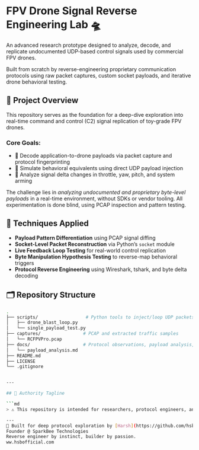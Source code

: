 # FPV Drone Signal Reverse Engineering Lab 🛸

An advanced research prototype designed to analyze, decode, and replicate undocumented UDP-based control signals used by commercial FPV drones.

Built from scratch by reverse-engineering proprietary communication protocols using raw packet captures, custom socket payloads, and iterative drone behavioral testing.

## 🚧 Project Overview

This repository serves as the foundation for a deep-dive exploration into real-time command and control (C2) signal replication of toy-grade FPV drones.

### Core Goals:
- 📡 Decode application-to-drone payloads via packet capture and protocol fingerprinting
- 🔄 Simulate behavioral equivalents using direct UDP payload injection
- 🔬 Analyze signal delta changes in throttle, yaw, pitch, and system arming

The challenge lies in *analyzing undocumented and proprietary byte-level payloads* in a real-time environment, without SDKs or vendor tooling. All experimentation is done blind, using PCAP inspection and pattern testing.

## 🧠 Techniques Applied

- **Payload Pattern Differentiation** using PCAP signal diffing
- **Socket-Level Packet Reconstruction** via Python’s `socket` module
- **Live Feedback Loop Testing** for real-world control replication
- **Byte Manipulation Hypothesis Testing** to reverse-map behavioral triggers
- **Protocol Reverse Engineering** using Wireshark, tshark, and byte delta decoding

## 🗂 Repository Structure

```bash
.
├── scripts/                  # Python tools to inject/loop UDP packets
│   ├── drone_blast_loop.py
│   └── single_payload_test.py
├── captures/                # PCAP and extracted traffic samples
│   └── RCFPVPro.pcap
├── docs/                    # Protocol observations, payload analysis, tests
│   └── payload_analysis.md
├── README.md
├── LICENSE
└── .gitignore


---

## 🧷 Authority Tagline

```md
> ⚠️ This repository is intended for researchers, protocol engineers, and hardware tinkerers who are comfortable working at the byte level without access to official APIs or documentation.

---
📡 Built for deep protocol exploration by [Harsh](https://github.com/hsbofficial1)  
Founder @ SparkBee Technologies  
Reverse engineer by instinct, builder by passion.   
ww.hsbofficial.com  
